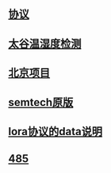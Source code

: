 
<a href="协议.md">协议</a>  
-----
<a href="太谷温湿度检测.md">太谷温湿度检测</a>  
-----
<a href="北京项目.md">北京项目</a>   
-----
<a href="semtech.md">semtech原版</a>   
----
<a href="data.md">lora协议的data说明</a>   
----
<a href="485.md">485</a>   
----
